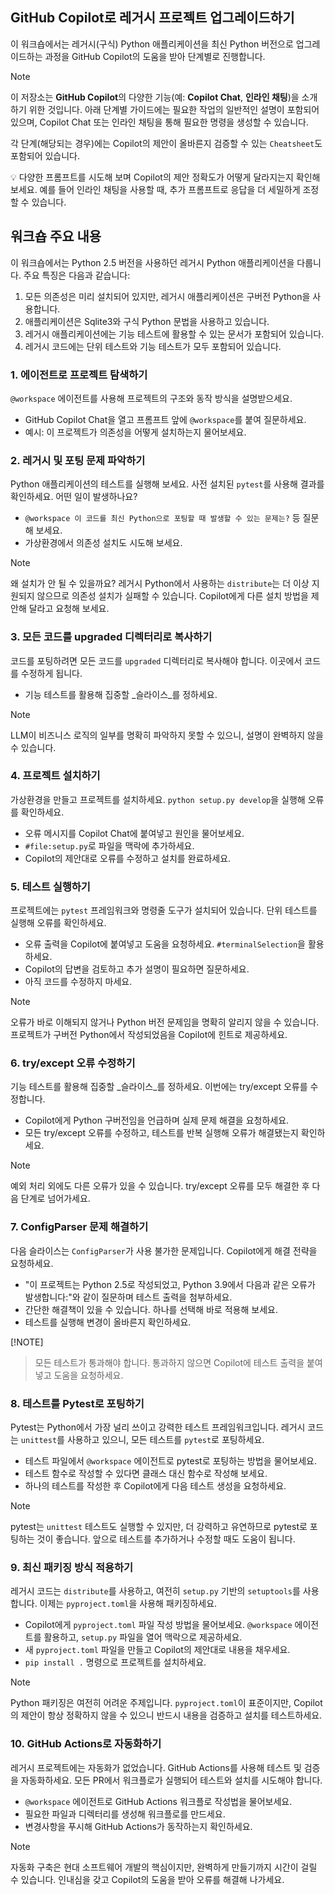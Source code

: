 ## GitHub Copilot로 레거시 프로젝트 업그레이드하기

이 워크숍에서는 레거시(구식) Python 애플리케이션을 최신 Python 버전으로 업그레이드하는 과정을 GitHub Copilot의 도움을 받아 단계별로 진행합니다.

> [!NOTE]
> 이 저장소는 **GitHub Copilot**의 다양한 기능(예: **Copilot Chat**, **인라인 채팅**)을 소개하기 위한 것입니다. 아래 단계별 가이드에는 필요한 작업의 일반적인 설명이 포함되어 있으며, Copilot Chat 또는 인라인 채팅을 통해 필요한 명령을 생성할 수 있습니다.
>
> 각 단계(해당되는 경우)에는 Copilot의 제안이 올바른지 검증할 수 있는 `Cheatsheet`도 포함되어 있습니다.
>
> 💡 다양한 프롬프트를 시도해 보며 Copilot의 제안 정확도가 어떻게 달라지는지 확인해 보세요. 예를 들어 인라인 채팅을 사용할 때, 추가 프롬프트로 응답을 더 세밀하게 조정할 수 있습니다.

## 워크숍 주요 내용

이 워크숍에서는 Python 2.5 버전을 사용하던 레거시 Python 애플리케이션을 다룹니다. 주요 특징은 다음과 같습니다:

1. 모든 의존성은 미리 설치되어 있지만, 레거시 애플리케이션은 구버전 Python을 사용합니다.
2. 애플리케이션은 Sqlite3와 구식 Python 문법을 사용하고 있습니다.
3. 레거시 애플리케이션에는 기능 테스트에 활용할 수 있는 문서가 포함되어 있습니다.
4. 레거시 코드에는 단위 테스트와 기능 테스트가 모두 포함되어 있습니다.


### 1. 에이전트로 프로젝트 탐색하기

`@workspace` 에이전트를 사용해 프로젝트의 구조와 동작 방식을 설명받으세요.

- GitHub Copilot Chat을 열고 프롬프트 앞에 `@workspace`를 붙여 질문하세요.
- 예시: 이 프로젝트가 의존성을 어떻게 설치하는지 물어보세요.

### 2. 레거시 및 포팅 문제 파악하기

Python 애플리케이션의 테스트를 실행해 보세요. 사전 설치된 `pytest`를 사용해 결과를 확인하세요. 어떤 일이 발생하나요?

- `@workspace 이 코드를 최신 Python으로 포팅할 때 발생할 수 있는 문제는?` 등 질문해 보세요.
- 가상환경에서 의존성 설치도 시도해 보세요.

> [!NOTE]
> 왜 설치가 안 될 수 있을까요? 레거시 Python에서 사용하는 `distribute`는 더 이상 지원되지 않으므로 의존성 설치가 실패할 수 있습니다. Copilot에게 다른 설치 방법을 제안해 달라고 요청해 보세요.


### 3. 모든 코드를 upgraded 디렉터리로 복사하기

코드를 포팅하려면 모든 코드를 `upgraded` 디렉터리로 복사해야 합니다. 이곳에서 코드를 수정하게 됩니다.

- 기능 테스트를 활용해 집중할 _슬라이스_를 정하세요.

> [!NOTE]
> LLM이 비즈니스 로직의 일부를 명확히 파악하지 못할 수 있으니, 설명이 완벽하지 않을 수 있습니다.


### 4. 프로젝트 설치하기

가상환경을 만들고 프로젝트를 설치하세요. `python setup.py develop`을 실행해 오류를 확인하세요.

- 오류 메시지를 Copilot Chat에 붙여넣고 원인을 물어보세요.
- `#file:setup.py`로 파일을 맥락에 추가하세요.
- Copilot의 제안대로 오류를 수정하고 설치를 완료하세요.


### 5. 테스트 실행하기

프로젝트에는 `pytest` 프레임워크와 명령줄 도구가 설치되어 있습니다. 단위 테스트를 실행해 오류를 확인하세요.

- 오류 출력을 Copilot에 붙여넣고 도움을 요청하세요. `#terminalSelection`을 활용하세요.
- Copilot의 답변을 검토하고 추가 설명이 필요하면 질문하세요.
- 아직 코드를 수정하지 마세요.

> [!NOTE]
> 오류가 바로 이해되지 않거나 Python 버전 문제임을 명확히 알리지 않을 수 있습니다. 프로젝트가 구버전 Python에서 작성되었음을 Copilot에 힌트로 제공하세요.


### 6. try/except 오류 수정하기

기능 테스트를 활용해 집중할 _슬라이스_를 정하세요. 이번에는 try/except 오류를 수정합니다.

- Copilot에게 Python 구버전임을 언급하며 실제 문제 해결을 요청하세요.
- 모든 try/except 오류를 수정하고, 테스트를 반복 실행해 오류가 해결됐는지 확인하세요.

> [!NOTE]
> 예외 처리 외에도 다른 오류가 있을 수 있습니다. try/except 오류를 모두 해결한 후 다음 단계로 넘어가세요.


### 7. ConfigParser 문제 해결하기

다음 슬라이스는 `ConfigParser`가 사용 불가한 문제입니다. Copilot에게 해결 전략을 요청하세요.

- "이 프로젝트는 Python 2.5로 작성되었고, Python 3.9에서 다음과 같은 오류가 발생합니다:"와 같이 질문하며 테스트 출력을 첨부하세요.
- 간단한 해결책이 있을 수 있습니다. 하나를 선택해 바로 적용해 보세요.
- 테스트를 실행해 변경이 올바른지 확인하세요.

[!NOTE]
> 모든 테스트가 통과해야 합니다. 통과하지 않으면 Copilot에 테스트 출력을 붙여넣고 도움을 요청하세요.


### 8. 테스트를 Pytest로 포팅하기

Pytest는 Python에서 가장 널리 쓰이고 강력한 테스트 프레임워크입니다. 레거시 코드는 `unittest`를 사용하고 있으니, 모든 테스트를 `pytest`로 포팅하세요.

- 테스트 파일에서 `@workspace` 에이전트로 pytest로 포팅하는 방법을 물어보세요.
- 테스트 함수로 작성할 수 있다면 클래스 대신 함수로 작성해 보세요.
- 하나의 테스트를 작성한 후 Copilot에게 다음 테스트 생성을 요청하세요.

> [!NOTE]
> pytest는 `unittest` 테스트도 실행할 수 있지만, 더 강력하고 유연하므로 pytest로 포팅하는 것이 좋습니다. 앞으로 테스트를 추가하거나 수정할 때도 도움이 됩니다.


### 9. 최신 패키징 방식 적용하기

레거시 코드는 `distribute`를 사용하고, 여전히 `setup.py` 기반의 `setuptools`를 사용합니다. 이제는 `pyproject.toml`을 사용해 패키징하세요.

- Copilot에게 `pyproject.toml` 파일 작성 방법을 물어보세요. `@workspace` 에이전트를 활용하고, `setup.py` 파일을 열어 맥락으로 제공하세요.
- 새 `pyproject.toml` 파일을 만들고 Copilot의 제안대로 내용을 채우세요.
- `pip install .` 명령으로 프로젝트를 설치하세요.

> [!NOTE]
> Python 패키징은 여전히 어려운 주제입니다. `pyproject.toml`이 표준이지만, Copilot의 제안이 항상 정확하지 않을 수 있으니 반드시 내용을 검증하고 설치를 테스트하세요.


### 10. GitHub Actions로 자동화하기

레거시 프로젝트에는 자동화가 없었습니다. GitHub Actions를 사용해 테스트 및 검증을 자동화하세요. 모든 PR에서 워크플로가 실행되어 테스트와 설치를 시도해야 합니다.

- `@workspace` 에이전트로 GitHub Actions 워크플로 작성법을 물어보세요.
- 필요한 파일과 디렉터리를 생성해 워크플로를 만드세요.
- 변경사항을 푸시해 GitHub Actions가 동작하는지 확인하세요.

> [!NOTE]
> 자동화 구축은 현대 소프트웨어 개발의 핵심이지만, 완벽하게 만들기까지 시간이 걸릴 수 있습니다. 인내심을 갖고 Copilot의 도움을 받아 오류를 해결해 나가세요.
